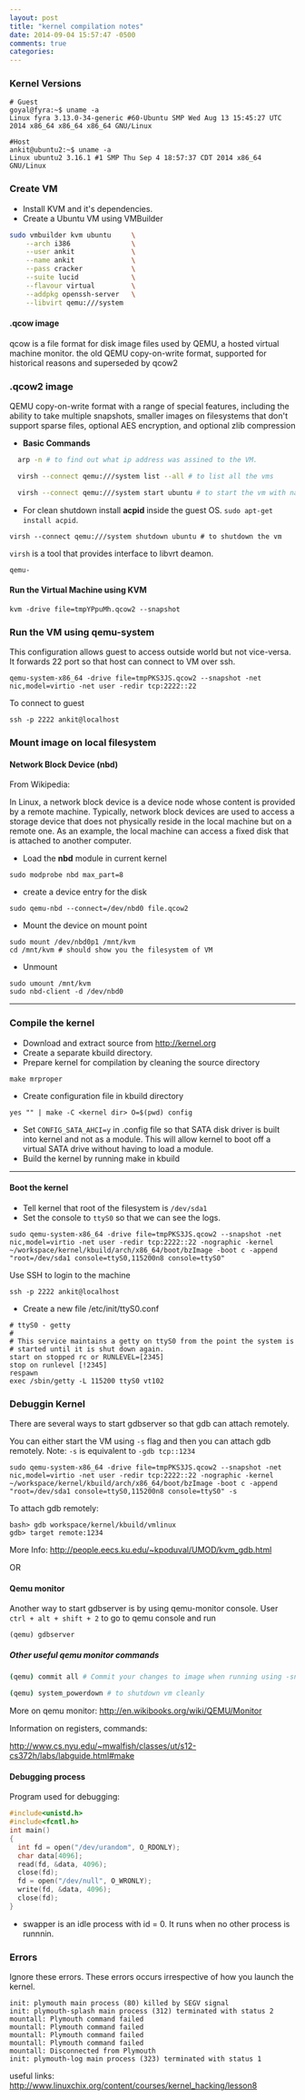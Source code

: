```yaml
---
layout: post
title: "kernel compilation notes"
date: 2014-09-04 15:57:47 -0500
comments: true
categories: 
---
```


### Kernel Versions
```
# Guest
goyal@fyra:~$ uname -a
Linux fyra 3.13.0-34-generic #60-Ubuntu SMP Wed Aug 13 15:45:27 UTC 2014 x86_64 x86_64 x86_64 GNU/Linux

#Host
ankit@ubuntu2:~$ uname -a
Linux ubuntu2 3.16.1 #1 SMP Thu Sep 4 18:57:37 CDT 2014 x86_64 GNU/Linux
```

### Create VM

- Install KVM and it's dependencies.
- Create a Ubuntu VM using VMBuilder

```sh
sudo vmbuilder kvm ubuntu     \
    --arch i386               \
    --user ankit              \
    --name ankit              \
    --pass cracker            \
    --suite lucid             \
    --flavour virtual         \
    --addpkg openssh-server   \
    --libvirt qemu:///system
```

#### .qcow image
qcow is a file format for disk image files used by QEMU, a hosted virtual machine monitor. 
the old QEMU copy-on-write format, supported for historical reasons and superseded by qcow2

### .qcow2 image
QEMU copy-on-write format with a range of special features, including the ability to take multiple snapshots, smaller images on filesystems that don't support sparse files, optional AES encryption, and optional zlib compression

- **Basic Commands**

```sh
  arp -n # to find out what ip address was assined to the VM.

  virsh --connect qemu:///system list --all # to list all the vms

  virsh --connect qemu:///system start ubuntu # to start the vm with name ubuntu
```
- For clean shutdown install **acpid** inside the guest OS. `sudo apt-get install acpid`.

```
virsh --connect qemu:///system shutdown ubuntu # to shutdown the vm
```

`virsh` is a tool that provides interface to libvrt deamon.

`qemu-`

#### Run the Virtual Machine using KVM

```
kvm -drive file=tmpYPpuMh.qcow2 --snapshot
```
### Run the VM using qemu-system

This configuration allows guest to access outside world but not vice-versa. It forwards 22 port so that host can connect to VM over ssh.
```
qemu-system-x86_64 -drive file=tmpPKS3JS.qcow2 --snapshot -net nic,model=virtio -net user -redir tcp:2222::22
```

To connect to guest
```
ssh -p 2222 ankit@localhost
```

### Mount image on local filesystem

#### Network Block Device (nbd)

From Wikipedia:

In Linux, a network block device is a device node whose content is provided by a remote machine. Typically, network block devices are used to access a storage device that does not physically reside in the local machine but on a remote one. As an example, the local machine can access a fixed disk that is attached to another computer.


* Load the **nbd** module in current kernel

```
sudo modprobe nbd max_part=8
```
* create a device entry for the disk
```
sudo qemu-nbd --connect=/dev/nbd0 file.qcow2
```

* Mount the device on mount point
```
sudo mount /dev/nbd0p1 /mnt/kvm
cd /mnt/kvm # should show you the filesystem of VM
```

* Unmount
```
sudo umount /mnt/kvm
sudo nbd-client -d /dev/nbd0
```

---

### Compile the kernel

* Download and extract source from http://kernel.org
* Create a separate kbuild directory.
* Prepare kernel for compilation by cleaning the source directory
```
make mrproper
```
* Create configuration file in kbuild directory
```
yes "" | make -C <kernel dir> O=$(pwd) config
```
* Set `CONFIG_SATA_AHCI=y` in .config file so that SATA disk driver is built into kernel and not as a module. This will allow kernel to boot off a virtual SATA drive without having to load a module.
* Build the kernel by running make in kbuild

---

#### Boot the kernel

* Tell kernel that root of the filesystem is `/dev/sda1`
* Set the console to `ttyS0` so that we can see the logs.

```
sudo qemu-system-x86_64 -drive file=tmpPKS3JS.qcow2 --snapshot -net nic,model=virtio -net user -redir tcp:2222::22 -nographic -kernel ~/workspace/kernel/kbuild/arch/x86_64/boot/bzImage -boot c -append "root=/dev/sda1 console=ttyS0,115200n8 console=ttyS0"
```
Use SSH to login to the machine
```
ssh -p 2222 ankit@localhost
```

* Create a new file /etc/init/ttyS0.conf
```
# ttyS0 - getty
#
# This service maintains a getty on ttyS0 from the point the system is
# started until it is shut down again.
start on stopped rc or RUNLEVEL=[2345]
stop on runlevel [!2345]
respawn
exec /sbin/getty -L 115200 ttyS0 vt102

```

### Debuggin Kernel

There are several ways to start gdbserver so that gdb can attach remotely.

You can either start the VM using `-s` flag and then you can attach gdb remotely. Note: `-s` is equivalent to `-gdb tcp::1234`
```
sudo qemu-system-x86_64 -drive file=tmpPKS3JS.qcow2 --snapshot -net nic,model=virtio -net user -redir tcp:2222::22 -nographic -kernel ~/workspace/kernel/kbuild/arch/x86_64/boot/bzImage -boot c -append "root=/dev/sda1 console=ttyS0,115200n8 console=ttyS0" -s
```

To attach gdb remotely:
```
bash> gdb workspace/kernel/kbuild/vmlinux
gdb> target remote:1234
```
More Info: http://people.eecs.ku.edu/~kpoduval/UMOD/kvm_gdb.html

OR

#### Qemu monitor
Another way to start gdbserver is by using qemu-monitor console. User `ctrl + alt + shift + 2` to go to qemu console and run
```
(qemu) gdbserver
```

##### Other useful qemu monitor commands

```sh
(qemu) commit all # Commit your changes to image when running using -snapshot option

(qemu) system_powerdown # to shutdown vm cleanly

```
More on qemu monitor: http://en.wikibooks.org/wiki/QEMU/Monitor

Information on registers, commands:

http://www.cs.nyu.edu/~mwalfish/classes/ut/s12-cs372h/labs/labguide.html#make


#### Debugging process

Program used for debugging:

```c
#include<unistd.h>
#include<fcntl.h>
int main()
{
  int fd = open("/dev/urandom", O_RDONLY);
  char data[4096];
  read(fd, &data, 4096);
  close(fd);
  fd = open("/dev/null", O_WRONLY);
  write(fd, &data, 4096);
  close(fd);
}
```

* swapper is an idle process with id = 0. It runs when no other process is runnnin.




### Errors

Ignore these errors. These errors occurs irrespective of how you launch the kernel.

```
init: plymouth main process (80) killed by SEGV signal
init: plymouth-splash main process (312) terminated with status 2
mountall: Plymouth command failed
mountall: Plymouth command failed
mountall: Plymouth command failed
mountall: Plymouth command failed
mountall: Disconnected from Plymouth
init: plymouth-log main process (323) terminated with status 1
```

useful links:
http://www.linuxchix.org/content/courses/kernel_hacking/lesson8

